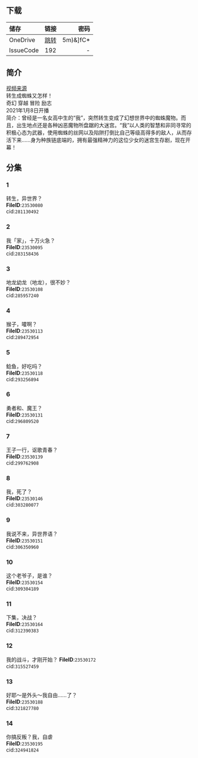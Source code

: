 ## 下载

储存 | 链接 | 密码
:----------- | :-----------: | -----------:
 OneDrive | [跳转](https://xrzcloud-my.sharepoint.com/:f:/g/personal/xrz_xrzyun_ml/EluKkiJzxWZJgCvFHqFWYbEBtP8gkPPAxM5IdyL21sV6PA?e=UfSIV1) | 5m)&]fC*
 IssueCode | 192 | -

## 简介
[视频来源](https://www.bilibili.com/bangumi/media/md28231809/)  
转生成蜘蛛又怎样！  
奇幻 穿越 冒险 励志  
2021年1月8日开播  
简介：曾经是一名女高中生的“我”，突然转生变成了幻想世界中的蜘蛛魔物。而且，出生地点还是各种凶恶魔物所盘踞的大迷宫。“我”以人类的智慧和非同寻常的积极心态为武器，使用蜘蛛的丝网以及陷阱打倒比自己等级高得多的敌人，从而存活下来……身为种族链底端的，拥有最强精神力的这位少女的迷宫生存剧，现在开幕！  
## 分集
### 1
转生，异世界？  
**FileID**:`23530080`  
cid:`281130492`  
### 2
我「家」，十万火急？  
**FileID**:`23530095`  
cid:`283158436`  
### 3
地龙幼龙（地龙），很不妙？  
**FileID**:`23530108`  
cid:`285957240`  
### 4
猴子，嚯啊？  
**FileID**:`23530113`  
cid:`289472954`  
### 5
鲶鱼，好吃吗？  
**FileID**:`23530118`  
cid:`293256894`  
### 6
勇者和、魔王？  
**FileID**:`23530131`  
cid:`296809520`  
### 7
王子一行，讴歌青春？  
**FileID**:`23530139`  
cid:`299762908`  
### 8
我，死了？  
**FileID**:`23530146`  
cid:`303280077`  
### 9
我说不来，异世界语？  
**FileID**:`23530151`  
cid:`306350960`  
### 10
这个老爷子，是谁？  
**FileID**:`23530154`  
cid:`309304189`  
### 11
下集，决战？  
**FileID**:`23530164`  
cid:`312390383`  
### 12
我的战斗，才刚开始？
**FileID**:`23530172`  
cid:`315527459`  
### 13
好耶～是外头～我自由……了？  
**FileID**:`23530188`  
cid:`321827780`  
### 14
你搞反叛？我，自虐  
**FileID**:`23530195`  
cid:`324941824`  